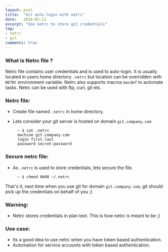 ```yaml
---
layout: post
title:  "Git auto-login with netrc"
date:   2016-05-13
excerpt: "Use netrc to store git credentials"
tag:
- netrc
- git
comments: true
---
```


### What is Netrc file ?
Netrc file contains user credentials and is used to auto-login. It is usually located in users home directory `.netrc` but location can be overridden with `NETRC` environment variable. Netrc also supports macros `macdef` to automate tasks. Netrc can be used with ftp, curl, git etc.


### Netrc file:
- Create file named `.netrc` in home directory.
- Lets consider your git server is hosted on domain `git.company.com`

        ~ $ cat .netrc
        machine git.company.com
        login first.last
        password secret-password

### Secure netrc file:
- As `.netrc` is used to store credentials, lets secure the file.

        ~ $ chmod 0600 ~/.netrc


That's it, next time when you use git for domain `git.company.com`, git should pick up the credentials on behalf of you ;)


### Warning:
- Netrc stores credentials in plan text. This is how netrc is meant to be ;)


### Use case:
- Its a good idea to use netrc when you have token based authentication.
- Automation for service accounts with token based authentication.
